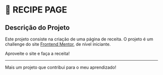 # 🥘 RECIPE PAGE

## Descrição do Projeto
Este projeto consiste na criação de uma página de receita. O projeto é um challenge do site [Frontend Mentor](https://frontendmentor.io/), de nível iniciante.

Aproveite o site e faça a receita!

---

Mais um projeto que contribui para o meu aprendizado!
